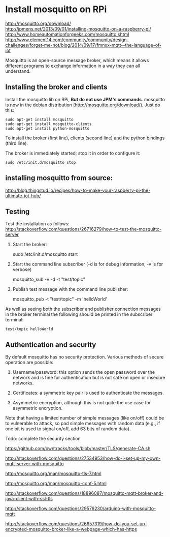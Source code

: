 # Install mosquitto on RPi

<http://mosquitto.org/download/>  
<http://jpmens.net/2013/09/01/installing-mosquitto-on-a-raspberry-pi/>  
<http://www.homeautomationforgeeks.com/mosquitto.shtml>  
<http://www.element14.com/community/community/design-challenges/forget-me-not/blog/2014/09/17/fmnxx-mqtt--the-language-of-iot>


Mosquitto is an open-source message broker, which means it allows different programs to exchange information in a way they can all understand.

## Installing the broker and clients

Install the mosquitto lib on RPi, **But do not use JPM's commands**. mosquitto is now in the debian distribution (<http://mosquitto.org/download/>). Just do this:

	sudo apt-get install mosquitto
	sudo apt-get install mosquitto-clients
	sudo apt-get install python-mosquitto

To install the broker (first line), clients (second line) and the python bindings (third line).

The broker is immediately started; stop it in order to configure it:

	sudo /etc/init.d/mosquitto stop

## installing mosquitto from source:  

http://blog.thingstud.io/recipes/how-to-make-your-raspberry-pi-the-ultimate-iot-hub/

## Testing

Test the installation as follows:
<http://stackoverflow.com/questions/26716279/how-to-test-the-mosquitto-server>

1. Start the broker:

	sudo /etc/init.d/mosquitto start

2. Start the command line subscriber (-d is for debug information, -v is for verbose)

	mosquitto_sub -v -d -t "test/topic"

3. Publish test message with the command line publisher:

	mosquitto_pub -t "test/topic" -m 'helloWorld'

As well as seeing both the subscriber and publisher connection messages in the broker terminal the following should be printed in the subscriber terminal:

	test/topic helloWorld

## Authentication and security 	

By default mosquitto has no security protection.  Various methods of secure operation are possible:

1. Username/password:  this option sends the open password over the network and is fine for authentication but is not safe on open or insecure networks.

2. Certificates: a symmetric key pair is used to authenticate the messages.

3. Asymmetric encryption, although this is not quite the use case for asymmetric encryption.

Note that having a limited number of simple messages (like on/off) could be to vulnerable to attack, so pad simple messages with random data (e.g., if one bit is used to signal on/off, add 63 bits of random data).




Todo: complete the security section

<https://github.com/owntracks/tools/blob/master/TLS/generate-CA.sh>

http://stackoverflow.com/questions/27534953/how-do-i-set-up-my-own-mqtt-server-with-mosquitto

http://mosquitto.org/man/mosquitto-tls-7.html

http://mosquitto.org/man/mosquitto-conf-5.html

http://stackoverflow.com/questions/18896087/mosquitto-mqtt-broker-and-java-client-with-ssl-tls

http://stackoverflow.com/questions/29576230/arduino-with-mosquitto-mqtt

http://stackoverflow.com/questions/26657319/how-do-you-set-up-encrypted-mosquitto-broker-like-a-webpage-which-has-https
